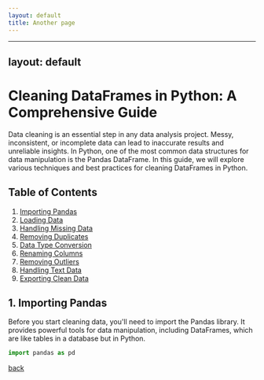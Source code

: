 ```yaml
---
layout: default
title: Another page
---
```


---
layout: default
---

# Cleaning DataFrames in Python: A Comprehensive Guide

Data cleaning is an essential step in any data analysis project. Messy, inconsistent, or incomplete data can lead to inaccurate results and unreliable insights. In Python, one of the most common data structures for data manipulation is the Pandas DataFrame. In this guide, we will explore various techniques and best practices for cleaning DataFrames in Python.

## Table of Contents

1. [Importing Pandas](#1-importing-pandas)
2. [Loading Data](#2-loading-data)
3. [Handling Missing Data](#3-handling-missing-data)
4. [Removing Duplicates](#4-removing-duplicates)
5. [Data Type Conversion](#5-data-type-conversion)
6. [Renaming Columns](#6-renaming-columns)
7. [Removing Outliers](#7-removing-outliers)
8. [Handling Text Data](#8-handling-text-data)
9. [Exporting Clean Data](#9-exporting-clean-data)

## 1. Importing Pandas

Before you start cleaning data, you'll need to import the Pandas library. It provides powerful tools for data manipulation, including DataFrames, which are like tables in a database but in Python.

```python
import pandas as pd
```




[back](./)
